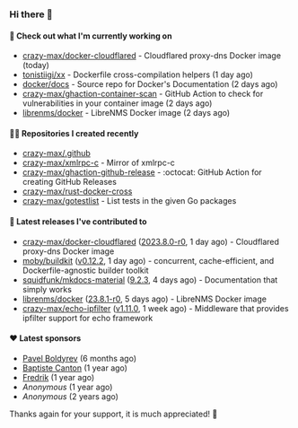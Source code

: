 ### Hi there 👋

#### 👷 Check out what I'm currently working on

- [crazy-max/docker-cloudflared](https://github.com/crazy-max/docker-cloudflared) - Cloudflared proxy-dns Docker image (today)
- [tonistiigi/xx](https://github.com/tonistiigi/xx) - Dockerfile cross-compilation helpers (1 day ago)
- [docker/docs](https://github.com/docker/docs) - Source repo for Docker&#39;s Documentation (2 days ago)
- [crazy-max/ghaction-container-scan](https://github.com/crazy-max/ghaction-container-scan) - GitHub Action to check for vulnerabilities in your container image (2 days ago)
- [librenms/docker](https://github.com/librenms/docker) - LibreNMS Docker image (2 days ago)

#### 👨‍💻 Repositories I created recently

- [crazy-max/.github](https://github.com/crazy-max/.github)
- [crazy-max/xmlrpc-c](https://github.com/crazy-max/xmlrpc-c) - Mirror of xmlrpc-c
- [crazy-max/ghaction-github-release](https://github.com/crazy-max/ghaction-github-release) - :octocat: GitHub Action for creating GitHub Releases
- [crazy-max/rust-docker-cross](https://github.com/crazy-max/rust-docker-cross)
- [crazy-max/gotestlist](https://github.com/crazy-max/gotestlist) - List tests in the given Go packages

#### 🚀 Latest releases I've contributed to

- [crazy-max/docker-cloudflared](https://github.com/crazy-max/docker-cloudflared) ([2023.8.0-r0](https://github.com/crazy-max/docker-cloudflared/releases/tag/2023.8.0-r0), 1 day ago) - Cloudflared proxy-dns Docker image
- [moby/buildkit](https://github.com/moby/buildkit) ([v0.12.2](https://github.com/moby/buildkit/releases/tag/v0.12.2), 1 day ago) - concurrent, cache-efficient, and Dockerfile-agnostic builder toolkit
- [squidfunk/mkdocs-material](https://github.com/squidfunk/mkdocs-material) ([9.2.3](https://github.com/squidfunk/mkdocs-material/releases/tag/9.2.3), 4 days ago) - Documentation that simply works
- [librenms/docker](https://github.com/librenms/docker) ([23.8.1-r0](https://github.com/librenms/docker/releases/tag/23.8.1-r0), 5 days ago) - LibreNMS Docker image
- [crazy-max/echo-ipfilter](https://github.com/crazy-max/echo-ipfilter) ([v1.11.0](https://github.com/crazy-max/echo-ipfilter/releases/tag/v1.11.0), 1 week ago) - Middleware that provides ipfilter support for echo framework

#### ❤️ Latest sponsors
- [Pavel Boldyrev](https://github.com/bpg) (6 months ago)
- [Baptiste Canton](https://github.com/batmac) (1 year ago)
- [Fredrik](https://github.com/fredrikscode) (1 year ago)
- _Anonymous_ (1 year ago)
- _Anonymous_ (2 years ago)

Thanks again for your support, it is much appreciated! 🙏
